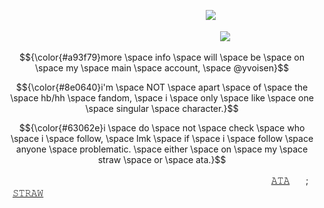 ㅤㅤㅤㅤㅤㅤㅤㅤㅤㅤㅤㅤㅤㅤㅤㅤㅤㅤㅤㅤㅤㅤㅤㅤㅤ![](https://komarev.com/ghpvc/?username=succ-ubus&color=89123b&style=for-the-badge&label=.+𝗹+𝘂+𝘀+𝘁+.&base=4742)




                                      ![](https://cdn.discordapp.com/attachments/934596480310853685/1432520891639795873/Untitled149_20251028000147_edit_59857082968469.png?ex=6904a64b&is=690354cb&hm=0d2da4cb3910704ba7024623590a9cd3eca25571f2af2df6823c5e8b443ddc77&=&format=webp&quality=lossless&width=500&height=500)




<p align="center">
$${\color{#a93f79}more \space info \space will \space be \space on \space my \space main \space account, \space @yvoisen}$$

$${\color{#8e0640}i'm \space NOT \space apart \space of \space the \space hb/hh \space fandom, \space i \space only \space like \space one \space singular \space character.}$$

$${\color{#63062e}i \space do \space not \space check \space who \space i \space follow, \space lmk \space if \space i \space follow \space anyone \space problematic. \space either \space on \space my \space straw \space or \space ata.}$$
</p>



                                               [𝙰𝚃𝙰](https://yvoisen.atabook.org)ㅤㅤ;ㅤㅤ[𝚂𝚃𝚁𝙰𝚆](https://yvoisen.straw.page)
